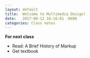 ```yaml
---
layout: default
title:  Welcome to Multimedia Design!
date:   2017-08-12 16:16:01 -0600
categories: Class notes
---
```

**For next class**
- Read: A Brief History of Markup
- Get textbook
